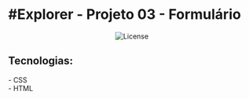 <h1> #Explorer - Projeto 03 - Formulário</h1>

<p align="center">
  <img alt="License" src="./assets/Projeto 03 - formulário de evento.jpg">
</p>

<h2>Tecnologias:</h2>
- CSS</br>
- HTML</br>
